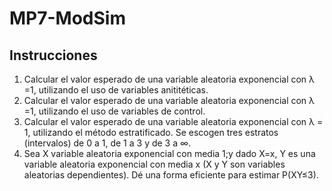 # MP7-ModSim
## Instrucciones
1. Calcular el valor esperado de una variable aleatoria exponencial con λ =1, utilizando el uso de variables anititéticas.
2. Calcular el valor esperado de una variable aleatoria exponencial con λ =1, utilizando el uso de variables de control.
3. Calcular el valor esperado de una variable aleatoria exponencial con λ = 1, utilizando el método estratificado. Se escogen tres estratos (intervalos) de 0 a 1, de 1 a 3 y de 3 a ∞.
4. Sea X variable aleatoria exponencial con media 1;y dado X=x, Y es una variable aleatoria exponencial con media x (X y Y son variables aleatorias dependientes). Dé una forma eficiente para estimar P(XY≤3).
